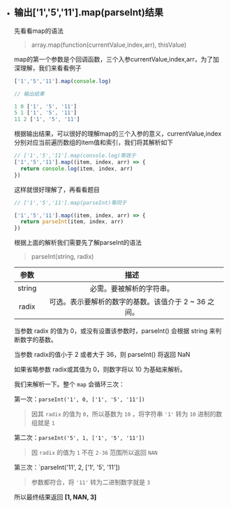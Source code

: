 - ## 输出['1','5','11'].map(parseInt)结果

  先看看map的语法

  > array.map(function(currentValue,index,arr), thisValue)

  map的第一个参数是个回调函数，三个入参currentValue,index,arr，为了加深理解，我们来看看例子

  ```js
  ['1','5','11'].map(console.log)
  
  // 输出结果
  
  1 0 ['1', '5', '11']
  5 1 ['1', '5', '11']
  11 2 ['1', '5', '11']
  ```

  根据输出结果，可以很好的理解map的三个入参的意义，currentValue,index分别对应当前遍历数组的item值和索引，我们将其解析如下

  ```js
  // ['1','5','11'].map(console.log)等效于
  ['1','5','11'].map((item, index, arr) => {
    return console.log(item, index, arr)
  })
  ```

  这样就很好理解了，再看看题目

  ```js
  // ['1','5','11'].map(parseInt)等同于
  
  ['1','5','11'].map((item, index, arr) => {
    return parseInt(item, index, arr)
  })
  ```

  根据上面的解析我们需要先了解parseInt的语法

  > parseInt(string, radix)

  |  参数  |                         描述                         |
  | :----: | :--------------------------------------------------: |
  | string |               必需。要被解析的字符串。               |
  | radix  | 可选。表示要解析的数字的基数。该值介于 2 ~ 36 之间。 |

  当参数 radix 的值为 0，或没有设置该参数时，parseInt() 会根据 string 来判断数字的基数。

  当参数 radix的值小于 2 或者大于 36，则 parseInt() 将返回 NaN

  如果省略参数 radix或其值为 0，则数字将以 10 为基础来解析。

  

  我们来解析一下。整个 `map` 会循环三次：


  第一次：`parseInt('1', 0, ['1', '5', '11'])` 
  >因其 `radix` 的值为 `0`，所以基数为 `10` ，将字符串 `'1'` 转为 `10` 进制的数组就是 `1`

  第二次：`parseInt('5', 1, ['1', '5', '11'])` 
  >因 `radix` 的值为 `1` 不在 `2-36` 范围所以返回 `NAN`

  第三次：`parseInt('11', 2, ['1', '5', '11'])
  > 参数都符合，将 `'11'` 转为二进制数字就是 `3`


  所以最终结果返回 **[1, NAN, 3]**